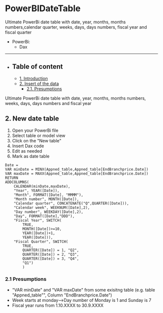 # PowerBIDateTable
Ultimate PowerBi date table with date, year, months, months numbers,calendar quarter, weeks, days, days numbers, fiscal year and fiscal quarter

- PowerBi:
  - Dax

---

- ## Table of content
  - [1. Introduction](#1-introduction)
  - [2. Insert of the data](#2-new-date-table)
    - [2.1. Presumptions](#21-presumptions)

Ultimate PowerBi date table with date, year, months, months numbers, weeks, days, days numbers and fiscal year
## 2. New date table
1. Open your PowerBi file
2. Select table or model view 
3. Click on the "New table"
4. Insert Dax code
5. Edit as needed
6. Mark as date table


```
Date = 
VAR minDate = MINX(Appned_table,Appned_table[EndBranchprice.Date])
VAR maxDate = MAXX(Appned_table,Appned_table[EndBranchprice.Date])
RETURN
ADDCOLUMNS(
    CALENDAR(minDate,maxDate),
    "Year", YEAR([Date]),
    "Month", FORMAT([Date], "MMMM"),
    "Month number", MONTH([Date]),
    "Calendar quarter", CONCATENATE("Q",QUARTER([Date])),
    "Calendar week", WEEKNUM([Date],2),
    "Day number", WEEKDAY([Date],2),
    "Day", FORMAT([Date],"DDD"),
    "Fiscal Year", SWITCH(
        TRUE,
        MONTH([Date])>=10,
        YEAR([Date])+1,
        YEAR([Date])),
    "Fiscal Quarter", SWITCH(
        TRUE,
        QUARTER([Date]) = 1, "Q2",
        QUARTER([Date]) = 2, "Q3",
        QUARTER([Date]) = 3, "Q4",
        "Q1")
        )
 ```
### 2.1 Presumptions
- "VAR minDate" and "VAR maxDate" from some exisitng table (e.g. table "Appned_table"", Column "EndBranchprice.Date")
- Week starts at monday-->Day number of Monday is 1 and Sunday is 7
- Fiscal year runs from 1.10.XXXX to 30.9.XXXX
